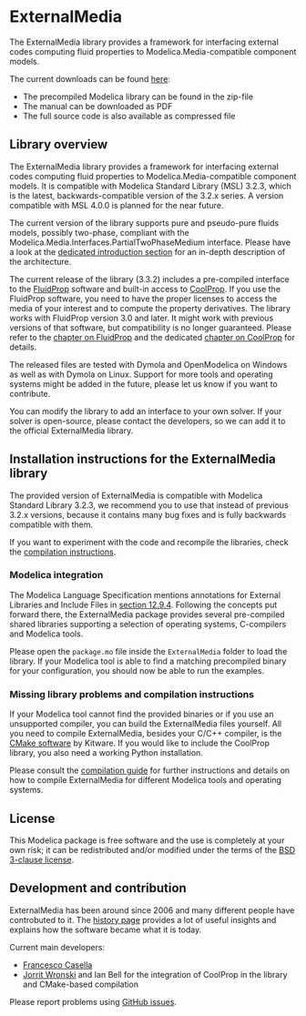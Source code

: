# ExternalMedia

The ExternalMedia library provides a framework for interfacing external codes
computing fluid properties to Modelica.Media-compatible component models.

The current downloads can be found [here](https://github.com/modelica-3rdparty/ExternalMedia/releases/latest):

 - The precompiled Modelica library can be found in the zip-file
 - The manual can be downloaded as PDF
 - The full source code is also available as compressed file

## Library overview

The ExternalMedia library provides a framework for interfacing external codes
computing fluid properties to Modelica.Media-compatible component models. It is
compatible with Modelica Standard Library (MSL) 3.2.3, which is the latest,
backwards-compatible version of the 3.2.x series. A version compatible with
MSL 4.0.0 is planned for the near future.

The current version of the library supports pure and pseudo-pure fluids models,
possibly two-phase, compliant with the
Modelica.Media.Interfaces.PartialTwoPhaseMedium interface. Please have a look at
the [dedicated introduction section](README_introduction.md) for an in-depth
description of the architecture.

The current release of the library (3.3.2) includes a pre-compiled interface to
the [FluidProp](http://www.asimptote.nl/software/fluidprop) software and
built-in access to [CoolProp](http://www.coolprop.org).
If you use the FluidProp software, you need to have the proper licenses to
access the media of your interest and to compute the property derivatives.
The library works with FluidProp version 3.0 and later. It might work with
previous versions of that software, but compatibility is no longer guaranteed.
Please refer to the [chapter on FluidProp](README_fluidprop.md) and the
dedicated [chapter on CoolProp](README_coolprop.md) for details.

The released files are tested with Dymola and OpenModelica on Windows
as well as with Dymola on Linux. Support for more tools and operating systems
might be added in the future, please let us know if you want to contribute.

You can modify the library to add an interface to your own solver. If your
solver is open-source, please contact the developers, so we can add it to the
official ExternalMedia library.

## Installation instructions for the ExternalMedia library

The provided version of ExternalMedia is compatible with Modelica
Standard Library 3.2.3, we recommend you to use that instead of previous
3.2.x versions, because it contains many bug fixes and is fully backwards
compatible with them.

If you want to experiment with the code and recompile the libraries, check
the [compilation instructions](README_compilation.md).

### Modelica integration

The Modelica Language Specification mentions annotations for External Libraries
and Include Files in [section 12.9.4](https://specification.modelica.org/maint/3.5/functions.html#annotations-for-external-libraries-and-include-files).
Following the concepts put forward there, the ExternalMedia package provides several pre-compiled
shared libraries supporting a selection of operating systems, C-compilers and Modelica tools.

Please open the `package.mo` file inside the `ExternalMedia` folder to
load the library. If your Modelica tool is able to find a matching precompiled
binary for your configuration, you should now be able to run the examples.

### Missing library problems and compilation instructions

If your Modelica tool cannot find the provided binaries or if you use an
unsupported compiler, you can build the ExternalMedia files yourself. All
you need to compile ExternalMedia, besides your C/C++ compiler, is the 
[CMake software](https://cmake.org/) by Kitware. If you would like to include
the CoolProp library, you also need a working Python installation.

Please consult the [compilation guide](README_compilation.md) for further
instructions and details on how to compile ExternalMedia for different Modelica
tools and operating systems.

## License

This Modelica package is free software and the use is completely at your own
risk; it can be redistributed and/or modified under the terms of the
[BSD 3-clause license](https://opensource.org/licenses/BSD-3-Clause).

## Development and contribution

ExternalMedia has been around since 2006 and many different people have
controbuted to it. The [history page](README_history.md) provides a lot
of useful insights and explains how the software became what it is today.

Current main developers: 
 - [Francesco Casella](mailto:francesco.casella@polimi.it)
 - [Jorrit Wronski](mailto:jowr@ipu.dk) and Ian Bell for the integration of
   CoolProp in the library and CMake-based compilation

Please report problems using
[GitHub issues](https://github.com/modelica-3rdparty/ExternalMedia/issues).
